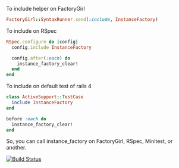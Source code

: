 To include helper on FactoryGirl

```ruby
FactoryGirl::SyntaxRunner.send(:include, InstanceFactory)
```

To include on RSpec

```ruby
RSpec.configure do |config|
  config.include InstanceFactory

  config.after(:each) do
    instance_factory_clear!
  end
end
```

To include on default test of rails 4

```ruby
class ActiveSupport::TestCase
  include InstanceFactory
end

before :each do
  instance_factory_clear!
end
```

So, you can call instance_factory on FactoryGirl, RSpec, Minitest, or another.


[![Build Status](https://travis-ci.org/vgsantoniazzi/instance-factory.svg?branch=master)](https://travis-ci.org/vgsantoniazzi/instance-factory)
